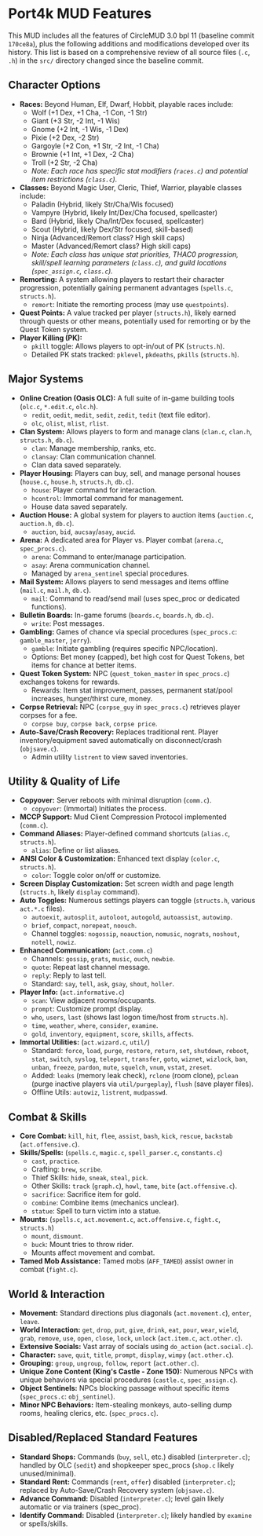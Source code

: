 # Port4k MUD Features

This MUD includes all the features of CircleMUD 3.0 bpl 11 (baseline commit `170ce8a`), plus the following additions and modifications developed over its history. This list is based on a comprehensive review of all source files (`.c`, `.h`) in the `src/` directory changed since the baseline commit.

## Character Options

- **Races:** Beyond Human, Elf, Dwarf, Hobbit, playable races include:
  - Wolf (+1 Dex, +1 Cha, -1 Con, -1 Str)
  - Giant (+3 Str, -2 Int, -1 Wis)
  - Gnome (+2 Int, -1 Wis, -1 Dex)
  - Pixie (+2 Dex, -2 Str)
  - Gargoyle (+2 Con, +1 Str, -2 Int, -1 Cha)
  - Brownie (+1 Int, +1 Dex, -2 Cha)
  - Troll (+2 Str, -2 Cha)
  - _Note: Each race has specific stat modifiers (`races.c`) and potential item restrictions (`class.c`)._
- **Classes:** Beyond Magic User, Cleric, Thief, Warrior, playable classes include:
  - Paladin (Hybrid, likely Str/Cha/Wis focused)
  - Vampyre (Hybrid, likely Int/Dex/Cha focused, spellcaster)
  - Bard (Hybrid, likely Cha/Int/Dex focused, spellcaster)
  - Scout (Hybrid, likely Dex/Str focused, skill-based)
  - Ninja (Advanced/Remort class? High skill caps)
  - Master (Advanced/Remort class? High skill caps)
  - _Note: Each class has unique stat priorities, THAC0 progression, skill/spell learning parameters (`class.c`), and guild locations (`spec_assign.c`, `class.c`)._
- **Remorting:** A system allowing players to restart their character progression, potentially gaining permanent advantages (`spells.c`, `structs.h`).
  - `remort`: Initiate the remorting process (may use `questpoints`).
- **Quest Points:** A value tracked per player (`structs.h`), likely earned through quests or other means, potentially used for remorting or by the Quest Token system.
- **Player Killing (PK):**
  - `pkill` toggle: Allows players to opt-in/out of PK (`structs.h`).
  - Detailed PK stats tracked: `pklevel`, `pkdeaths`, `pkills` (`structs.h`).

## Major Systems

- **Online Creation (Oasis OLC):** A full suite of in-game building tools (`olc.c`, `*.edit.c`, `olc.h`).
  - `redit`, `oedit`, `medit`, `sedit`, `zedit`, `tedit` (text file editor).
  - `olc`, `olist`, `mlist`, `rlist`.
- **Clan System:** Allows players to form and manage clans (`clan.c`, `clan.h`, `structs.h`, `db.c`).
  - `clan`: Manage membership, ranks, etc.
  - `clansay`: Clan communication channel.
  - Clan data saved separately.
- **Player Housing:** Players can buy, sell, and manage personal houses (`house.c`, `house.h`, `structs.h`, `db.c`).
  - `house`: Player command for interaction.
  - `hcontrol`: Immortal command for management.
  - House data saved separately.
- **Auction House:** A global system for players to auction items (`auction.c`, `auction.h`, `db.c`).
  - `auction`, `bid`, `aucsay`/`asay`, `aucid`.
- **Arena:** A dedicated area for Player vs. Player combat (`arena.c`, `spec_procs.c`).
  - `arena`: Command to enter/manage participation.
  - `asay`: Arena communication channel.
  - Managed by `arena_sentinel` special procedures.
- **Mail System:** Allows players to send messages and items offline (`mail.c`, `mail.h`, `db.c`).
  - `mail`: Command to read/send mail (uses spec_proc or dedicated functions).
- **Bulletin Boards:** In-game forums (`boards.c`, `boards.h`, `db.c`).
  - `write`: Post messages.
- **Gambling:** Games of chance via special procedures (`spec_procs.c`: `gamble_master`, `jerry`).
  - `gamble`: Initiate gambling (requires specific NPC/location).
  - Options: Bet money (capped), bet high cost for Quest Tokens, bet items for chance at better items.
- **Quest Token System:** NPC (`quest_token_master` in `spec_procs.c`) exchanges tokens for rewards.
  - Rewards: Item stat improvement, passes, permanent stat/pool increases, hunger/thirst cure, money.
- **Corpse Retrieval:** NPC (`corpse_guy` in `spec_procs.c`) retrieves player corpses for a fee.
  - `corpse buy`, `corpse back`, `corpse price`.
- **Auto-Save/Crash Recovery:** Replaces traditional rent. Player inventory/equipment saved automatically on disconnect/crash (`objsave.c`).
  - Admin utility `listrent` to view saved inventories.

## Utility & Quality of Life

- **Copyover:** Server reboots with minimal disruption (`comm.c`).
  - `copyover`: (Immortal) Initiates the process.
- **MCCP Support:** Mud Client Compression Protocol implemented (`comm.c`).
- **Command Aliases:** Player-defined command shortcuts (`alias.c`, `structs.h`).
  - `alias`: Define or list aliases.
- **ANSI Color & Customization:** Enhanced text display (`color.c`, `structs.h`).
  - `color`: Toggle color on/off or customize.
- **Screen Display Customization:** Set screen width and page length (`structs.h`, likely `display` command).
- **Auto Toggles:** Numerous settings players can toggle (`structs.h`, various `act.*.c` files).
  - `autoexit`, `autosplit`, `autoloot`, `autogold`, `autoassist`, `autowimp`.
  - `brief`, `compact`, `norepeat`, `noouch`.
  - Channel toggles: `nogossip`, `noauction`, `nomusic`, `nograts`, `noshout`, `notell`, `nowiz`.
- **Enhanced Communication:** (`act.comm.c`)
  - Channels: `gossip`, `grats`, `music`, `ouch`, `newbie`.
  - `quote`: Repeat last channel message.
  - `reply`: Reply to last tell.
  - Standard: `say`, `tell`, `ask`, `gsay`, `shout`, `holler`.
- **Player Info:** (`act.informative.c`)
  - `scan`: View adjacent rooms/occupants.
  - `prompt`: Customize prompt display.
  - `who`, `users`, `last` (shows last logon time/host from `structs.h`).
  - `time`, `weather`, `where`, `consider`, `examine`.
  - `gold`, `inventory`, `equipment`, `score`, `skills`, `affects`.
- **Immortal Utilities:** (`act.wizard.c`, `util/`)
  - Standard: `force`, `load`, `purge`, `restore`, `return`, `set`, `shutdown`, `reboot`, `stat`, `switch`, `syslog`, `teleport`, `transfer`, `goto`, `wiznet`, `wizlock`, `ban`, `unban`, `freeze`, `pardon`, `mute`, `squelch`, `vnum`, `vstat`, `zreset`.
  - Added: `leaks` (memory leak check), `rclone` (room clone), `pclean` (purge inactive players via `util/purgeplay`), `flush` (save player files).
  - Offline Utils: `autowiz`, `listrent`, `mudpasswd`.

## Combat & Skills

- **Core Combat:** `kill`, `hit`, `flee`, `assist`, `bash`, `kick`, `rescue`, `backstab` (`act.offensive.c`).
- **Skills/Spells:** (`spells.c`, `magic.c`, `spell_parser.c`, `constants.c`)
  - `cast`, `practice`.
  - Crafting: `brew`, `scribe`.
  - Thief Skills: `hide`, `sneak`, `steal`, `pick`.
  - Other Skills: `track` (`graph.c`), `howl`, `tame`, `bite` (`act.offensive.c`).
  - `sacrifice`: Sacrifice item for gold.
  - `combine`: Combine items (mechanics unclear).
  - `statue`: Spell to turn victim into a statue.
- **Mounts:** (`spells.c`, `act.movement.c`, `act.offensive.c`, `fight.c`, `structs.h`)
  - `mount`, `dismount`.
  - `buck`: Mount tries to throw rider.
  - Mounts affect movement and combat.
- **Tamed Mob Assistance:** Tamed mobs (`AFF_TAMED`) assist owner in combat (`fight.c`).

## World & Interaction

- **Movement:** Standard directions plus diagonals (`act.movement.c`), `enter`, `leave`.
- **World Interaction:** `get`, `drop`, `put`, `give`, `drink`, `eat`, `pour`, `wear`, `wield`, `grab`, `remove`, `use`, `open`, `close`, `lock`, `unlock` (`act.item.c`, `act.other.c`).
- **Extensive Socials:** Vast array of socials using `do_action` (`act.social.c`).
- **Character:** `save`, `quit`, `title`, `prompt`, `display`, `wimpy` (`act.other.c`).
- **Grouping:** `group`, `ungroup`, `follow`, `report` (`act.other.c`).
- **Unique Zone Content (King's Castle - Zone 150):** Numerous NPCs with unique behaviors via special procedures (`castle.c`, `spec_assign.c`).
- **Object Sentinels:** NPCs blocking passage without specific items (`spec_procs.c`: `obj_sentinel`).
- **Minor NPC Behaviors:** Item-stealing monkeys, auto-selling dump rooms, healing clerics, etc. (`spec_procs.c`).

## Disabled/Replaced Standard Features

- **Standard Shops:** Commands (`buy`, `sell`, etc.) disabled (`interpreter.c`); handled by OLC (`sedit`) and shopkeeper spec_procs (`shop.c` likely unused/minimal).
- **Standard Rent:** Commands (`rent`, `offer`) disabled (`interpreter.c`); replaced by Auto-Save/Crash Recovery system (`objsave.c`).
- **Advance Command:** Disabled (`interpreter.c`); level gain likely automatic or via trainers (spec_proc).
- **Identify Command:** Disabled (`interpreter.c`); likely handled by `examine` or spells/skills.
